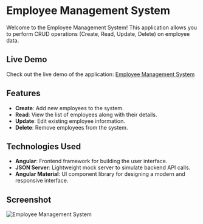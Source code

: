 # Employee Management System

Welcome to the Employee Management System! This application allows you to perform CRUD operations (Create, Read, Update, Delete) on employee data.

## Live Demo

Check out the live demo of the application: [Employee Management System](https://angular-crud-employees.netlify.app/)

## Features

- **Create**: Add new employees to the system.
- **Read**: View the list of employees along with their details.
- **Update**: Edit existing employee information.
- **Delete**: Remove employees from the system.

## Technologies Used

- **Angular**: Frontend framework for building the user interface.
- **JSON Server**: Lightweight mock server to simulate backend API calls.
- **Angular Material**: UI component library for designing a modern and responsive interface.

## Screenshot

![Employee Management System]([[[/screenshots/screenshots/S1.png](https://github.com/Maestro-Apollo/AngularCRUDEmployees/blob/main/screenshots/S1.png?raw=true)https://github.com/Maestro-Apollo/AngularCRUDEmployees/blob/main/screenshots/S1.png?raw=true](https://github.com/Maestro-Apollo/AngularCRUDEmployees/blob/main/screenshots/S1.png?raw=true)https://github.com/Maestro-Apollo/AngularCRUDEmployees/blob/main/screenshots/S1.png?raw=true](https://raw.githubusercontent.com/Maestro-Apollo/AngularCRUDEmployees/main/screenshots/S1.png)https://raw.githubusercontent.com/Maestro-Apollo/AngularCRUDEmployees/main/screenshots/S1.png)

